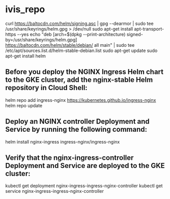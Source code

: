 # ivis_repo
curl https://baltocdn.com/helm/signing.asc | gpg --dearmor | sudo tee /usr/share/keyrings/helm.gpg > /dev/null
sudo apt-get install apt-transport-https --yes
echo "deb [arch=$(dpkg --print-architecture) signed-by=/usr/share/keyrings/helm.gpg] https://baltocdn.com/helm/stable/debian/ all main" | sudo tee /etc/apt/sources.list.d/helm-stable-debian.list
sudo apt-get update
sudo apt-get install helm

## Before you deploy the NGINX Ingress Helm chart to the GKE cluster, add the nginx-stable Helm repository in Cloud Shell:

helm repo add ingress-nginx https://kubernetes.github.io/ingress-nginx
helm repo update

## Deploy an NGINX controller Deployment and Service by running the following command:

helm install nginx-ingress ingress-nginx/ingress-nginx

## Verify that the nginx-ingress-controller Deployment and Service are deployed to the GKE cluster:

kubectl get deployment nginx-ingress-ingress-nginx-controller
kubectl get service nginx-ingress-ingress-nginx-controller
